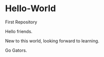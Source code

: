 # Hello-World
First Repository

Hello friends.

New to this world, looking forward to learning.

Go Gators.

